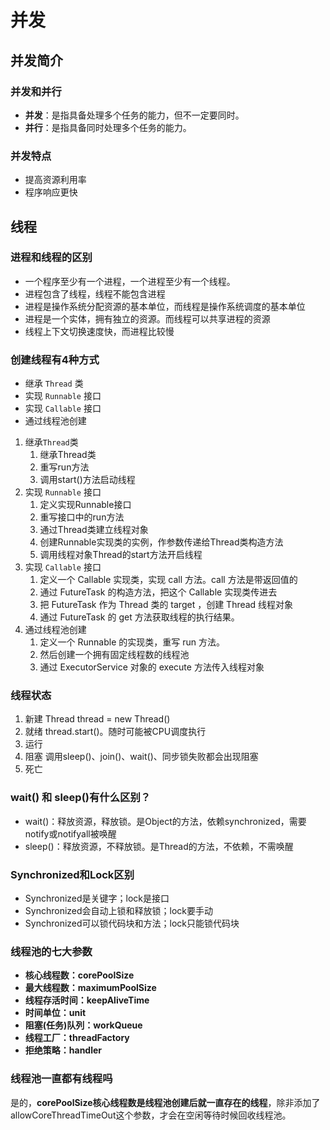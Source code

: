 # 并发



## 并发简介

### 并发和并行

- **并发**：是指具备处理多个任务的能力，但不一定要同时。
- **并行**：是指具备同时处理多个任务的能力。

### 并发特点

- 提高资源利用率
- 程序响应更快



## 线程

### 进程和线程的区别

- 一个程序至少有一个进程，一个进程至少有一个线程。
- 进程包含了线程，线程不能包含进程
- 进程是操作系统分配资源的基本单位，而线程是操作系统调度的基本单位
- 进程是一个实体，拥有独立的资源。而线程可以共享进程的资源
- 线程上下文切换速度快，而进程比较慢

### 创建线程有4种方式

- 继承 `Thread` 类
- 实现 `Runnable` 接口
- 实现 `Callable` 接口
- 通过线程池创建

1. 继承`Thread`类
   1. 继承Thread类
   2. 重写run方法
   3. 调用start()方法启动线程
2. 实现 `Runnable` 接口
   1. 定义实现Runnable接口
   2. 重写接口中的run方法
   3. 通过Thread类建立线程对象
   4. 创建Runnable实现类的实例，作参数传递给Thread类构造方法
   5. 调用线程对象Thread的start方法开启线程
3. 实现 `Callable` 接口
   1. 定义一个 Callable 实现类，实现 call 方法。call 方法是带返回值的
   2. 通过 FutureTask 的构造方法，把这个 Callable 实现类传进去
   3. 把 FutureTask 作为 Thread 类的 target ，创建 Thread 线程对象
   4. 通过 FutureTask 的 get 方法获取线程的执行结果。
4. 通过线程池创建
   1. 定义一个 Runnable 的实现类，重写 run 方法。
   2. 然后创建一个拥有固定线程数的线程池
   3. 通过 ExecutorService 对象的 execute 方法传入线程对象

### 线程状态

1. 新建    Thread thread = new Thread()
2. 就绪     thread.start()。随时可能被CPU调度执行
3. 运行
4. 阻塞    调用sleep()、join()、wait()、同步锁失败都会出现阻塞
5. 死亡

### wait() 和 sleep()有什么区别？

- wait()：释放资源，释放锁。是Object的方法，依赖synchronized，需要notify或notifyall被唤醒
- sleep()：释放资源，不释放锁。是Thread的方法，不依赖，不需唤醒

### Synchronized和Lock区别

- Synchronized是关键字；lock是接口
- Synchronized会自动上锁和释放锁；lock要手动
- Synchronized可以锁代码块和方法；lock只能锁代码块

### 线程池的七大参数

- **核心线程数：corePoolSize**
- **最大线程数：maximumPoolSize**
- **线程存活时间：keepAliveTime**
- **时间单位：unit**
- **阻塞(任务)队列：workQueue**
- **线程工厂：threadFactory**
- **拒绝策略：handler**

### 线程池一直都有线程吗

是的，**corePoolSize核心线程数是线程池创建后就一直存在的线程**，除非添加了allowCoreThreadTimeOut这个参数，才会在空闲等待时候回收线程池。

